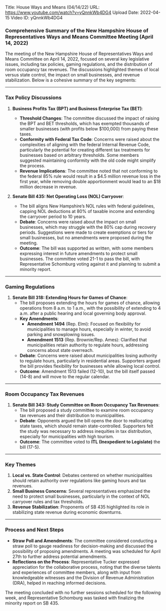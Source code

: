 Title: House Ways and Means (04/14/22)
URL: https://www.youtube.com/watch?v=yQnnkWb4DG4
Upload Date: 2022-04-15
Video ID: yQnnkWb4DG4

### Comprehensive Summary of the New Hampshire House of Representatives Ways and Means Committee Meeting (April 14, 2022)

The meeting of the New Hampshire House of Representatives Ways and Means Committee on April 14, 2022, focused on several key legislative issues, including tax policies, gaming regulations, and the distribution of room occupancy tax revenues. The discussions highlighted themes of local versus state control, the impact on small businesses, and revenue stabilization. Below is a cohesive summary of the key segments:

---

### **Tax Policy Discussions**
1. **Business Profits Tax (BPT) and Business Enterprise Tax (BET)**:
   - **Threshold Changes**: The committee discussed the impact of raising the BPT and BET thresholds, which has exempted thousands of smaller businesses (with profits below $100,000) from paying these taxes.
   - **Conformity with Federal Tax Code**: Concerns were raised about the complexities of aligning with the federal Internal Revenue Code, particularly the potential for creating different tax treatments for businesses based on arbitrary thresholds. Some members suggested maintaining conformity with the old code might simplify the process.
   - **Revenue Implications**: The committee noted that not conforming to the federal 85% rule would result in a $4.5 million revenue loss in the first year, while removing double apportionment would lead to an $18 million decrease in revenue.

2. **Senate Bill 435: Net Operating Loss (NOL) Carryover**:
   - The bill aligns New Hampshire’s NOL rules with federal guidelines, capping NOL deductions at 80% of taxable income and extending the carryover period to 10 years.
   - **Debate**: Concerns were raised about the impact on small businesses, which may struggle with the 80% cap during recovery periods. Suggestions were made to create exemptions or tiers for small businesses, but no amendments were proposed during the meeting.
   - **Outcome**: The bill was supported as written, with some members expressing interest in future amendments to protect small businesses. The committee voted 21-1 to pass the bill, with Representative Schomburg voting against it and planning to submit a minority report.

---

### **Gaming Regulations**
1. **Senate Bill 318: Extending Hours for Games of Chance**:
   - The bill proposes extending the hours for games of chance, allowing operations from 8 a.m. to 1 a.m., with the possibility of extending to 4 a.m. after a public hearing and local governing body approval.
   - **Key Amendments**:
     - **Amendment 1494** (Rep. Elmi): Focused on flexibility for municipalities to manage hours, especially in winter, to avoid parking and snowplowing issues.
     - **Amendment 1513** (Rep. Brownie/Rep. Ames): Clarified that municipalities retain authority to regulate hours, addressing concerns about state overreach.
   - **Debate**: Concerns were raised about municipalities losing authority to regulate hours, particularly in residential areas. Supporters argued the bill provides flexibility for businesses while allowing local control.
   - **Outcome**: Amendment 1513 failed (12-10), but the bill itself passed (14-8) and will move to the regular calendar.

---

### **Room Occupancy Tax Revenues**
1. **Senate Bill 343: Study Committee on Room Occupancy Tax Revenues**:
   - The bill proposed a study committee to examine room occupancy tax revenues and their distribution to municipalities.
   - **Debate**: Opponents argued the bill opens the door to reallocating state taxes, which should remain state-controlled. Supporters felt the study was necessary to address inequities in tax distribution, especially for municipalities with high tourism.
   - **Outcome**: The committee voted to **ITL (Inexpedient to Legislate)** the bill (17-5).

---

### **Key Themes**
1. **Local vs. State Control**: Debates centered on whether municipalities should retain authority over regulations like gaming hours and tax revenues.
2. **Small Business Concerns**: Several representatives emphasized the need to protect small businesses, particularly in the context of NOL carryover rules and tax thresholds.
3. **Revenue Stabilization**: Proponents of SB 435 highlighted its role in stabilizing state revenue during economic downturns.

---

### **Process and Next Steps**
- **Straw Poll and Amendments**: The committee considered conducting a straw poll to gauge readiness for decision-making and discussed the possibility of proposing amendments. A meeting was scheduled for April 27th to further address potential amendments.
- **Reflections on the Process**: Representative Tucker expressed appreciation for the collaborative process, noting that the diverse talents and experiences of committee members, along with input from knowledgeable witnesses and the Division of Revenue Administration (DRA), helped in reaching informed decisions.

The meeting concluded with no further sessions scheduled for the following week, and Representative Schomburg was tasked with finalizing the minority report on SB 435.